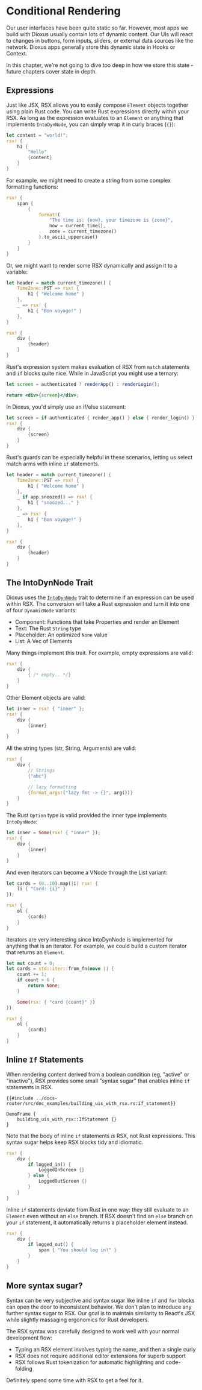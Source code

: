 # Conditional Rendering

Our user interfaces have been quite static so far. However, most apps we build with Dioxus usually contain lots of dynamic content. Our UIs will react to changes in buttons, form inputs, sliders, or external data sources like the network. Dioxus apps generally store this dynamic state in Hooks or Context.

In this chapter, we're not going to dive too deep in how we store this state - future chapters cover state in depth.

## Expressions

Just like JSX, RSX allows you to easily compose `Element` objects together using plain Rust code. You can write Rust expressions directly within your RSX. As long as the expression evaluates to an `Element` or anything that implements `IntoDynNode`, you can simply wrap it in curly braces (`{}`):

```rust
let content = "world!";
rsx! {
    h1 {
        "Hello"
        {content}
    }
}
```

For example, we might need to create a string from some complex formatting functions:

```rust
rsx! {
    span {
        {
            format!(
                "The time is: {now}, your timezone is {zone}",
                now = current_time(),
                zone = current_timezone()
            ).to_ascii_uppercase()
        }
    }
}
```

Or, we might want to render some RSX dynamically and assign it to a variable:

```rust
let header = match current_timezone() {
    TimeZone::PST => rsx! {
        h1 { "Welcome home" }
    },
    _ => rsx! {
        h1 { "Bon voyage!" }
    },
}

rsx! {
    div {
        {header}
    }
}
```

Rust's expression system makes evaluation of RSX from `match` statements and `if` blocks quite nice. While in JavaScript you might use a ternary:

```jsx
let screen = authenticated ? renderApp() : renderLogin();

return <div>{screen}</div>;
```

In Dioxus, you'd simply use an if/else statement:

```rust
let screen = if authenticated { render_app() } else { render_login() };
rsx! {
    div {
        {screen}
    }
}
```

Rust's guards can be especially helpful in these scenarios, letting us select match arms with inline `if` statements.

```rust
let header = match current_timezone() {
    TimeZone::PST => rsx! {
        h1 { "Welcome home" }
    },
    _ if app.snoozed() => rsx! {
        h1 { "snoozed..." }
    },
    _ => rsx! {
        h1 { "Bon voyage!" }
    },
}

rsx! {
    div {
        {header}
    }
}
```

## The IntoDynNode Trait

Dioxus uses the [`IntoDynNode`](https://docs.rs/dioxus-core/latest/dioxus_core/trait.IntoDynNode.html) trait to determine if an expression can be used within RSX. The conversion will take a Rust expression and turn it into one of four `DynamicNode` variants:

- Component: Functions that take Properties and render an Element
- Text: The Rust `String` type
- Placeholder: An optimized `None` value
- List: A Vec of Elements

Many things implement this trait. For example, empty expressions are valid:
```rust
rsx! {
    div {
        { /* empty.. */}
    }
}
```

Other Element objects are valid:

```rust
let inner = rsx! { "inner" };
rsx! {
    div {
        {inner}
    }
}
```

All the string types (str, String, Arguments) are valid:
```rust
rsx! {
    div {
        // Strings
        {"abc"}

        // lazy formatting
        {format_args!("lazy fmt -> {}", arg())}
    }
}
```

The Rust `Option` type is valid provided the inner type implements `IntoDynNode`:

```rust
let inner = Some(rsx! { "inner" });
rsx! {
    div {
        {inner}
    }
}
```

And even iterators can become a VNode through the List variant:

```rust
let cards = (0..10).map(|i| rsx! {
    li { "Card: {i}" }
});

rsx! {
    ol {
        {cards}
    }
}
```

Iterators are very interesting since IntoDynNode is implemented for anything that is an iterator. For example, we could build a custom iterator that returns an `Element`.

```rust
let mut count = 0;
let cards = std::iter::from_fn(move || {
    count += 1;
    if count > 6 {
        return None;
    }

    Some(rsx! { "card {count}" })
})

rsx! {
    ol {
        {cards}
    }
}
```

## Inline `If` Statements

When rendering content derived from a boolean condition (eg, "active" or "inactive"), RSX provides some small "syntax sugar" that enables inline `if` statements in RSX.

```rust, no_run
{{#include ../docs-router/src/doc_examples/building_uis_with_rsx.rs:if_statement}}
```

```inject-dioxus
DemoFrame {
    building_uis_with_rsx::IfStatement {}
}
```

Note that the body of inline `if` statements *is* RSX, not Rust expressions. This syntax sugar helps keep RSX blocks tidy and idiomatic.
```rust
rsx! {
    div {
        if logged_in() {
            LoggedInScreen {}
        } else {
            LoggedOutScreen {}
        }
    }
}
```

Inline `if` statements deviate from Rust in one way: they still evaluate to an `Element` even without an `else` branch. If RSX doesn't find an `else` branch on your `if` statement, it automatically returns a placeholder element instead.

```rust
rsx! {
    div {
        if logged_out() {
            span { "You should log in!" }
        }
    }
}
```

## More syntax sugar?

Syntax can be very subjective and syntax sugar like inline `if` and `for` blocks can open the door to inconsistent behavior. We don't plan to introduce any further syntax sugar to RSX. Our goal is to maintain similarity to React's JSX while slightly massaging ergonomics for Rust developers.

The RSX syntax was carefully designed to work well with your normal development flow:

- Typing an RSX element involves typing the name, and then a single curly
- RSX does not require additional editor extensions for superb support
- RSX follows Rust tokenization for automatic highlighting and code-folding

Definitely spend some time with RSX to get a feel for it.

